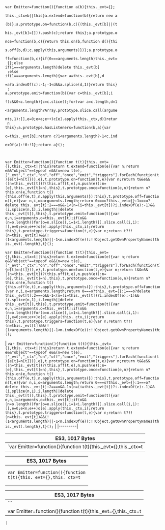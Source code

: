 <code>var Emitter=function(){function a(b){this._evt={};<br>
this._ctx=b||this}a.extend=function(b){return new a<br>
(b)};a.prototype.on=function(b,c){(this._evt[b]||(t<br>
his._evt[b]=[])).push(c);return this};a.prototype.o<br>
nce=function(b,c){return this.on(b,function d(){thi<br>
s.off(b,d);c.apply(this,arguments)})};a.prototype.o<br>
ff=function(b,c){if(0===arguments.length)this._evt=<br>
{};else if(1===arguments.length)delete this._evt[b]<br>
;else if(1===arguments.length){var a=this._evt[b],d<br>
=a?a.indexOf(c):-1;-1<d&&a.splice(d,1)}return this}<br>
; a.prototype.emit=function(b){var c=this._evt[b];i<br>
f(c&&0<c.length){c=c.slice();for(var a=c.length,d=1<br>
<arguments.length?Array.prototype.slice.call(argume<br>
nts,1):[],e=0;e<a;e++)c[e].apply(this._ctx,d)}retur<br>
n this};a.prototype.hasListeners=function(b,a){var <br>
c=this._evt[b];return c?1<arguments.length?-1<c.ind<br>
exOf(a):!0:!1};return a}();</code>

<pre><code>
</code></pre>

`var Emitter=function(){function t(t){this._evt={},this._ctx=t||this}return t.extend=function(e){var n;return e&&"object"==typeof e&&(n=new t(e),["_evt","_ctx","on","off","once","emit","triggers"].forEach(function(t){e[t]=n[t]})),e},t.prototype.on=function(t,e){var n;return t&&e&&((n=this._evt[t])?(this.off(t,e),n.push(e)):n=[e],this._evt[t]=n),this},t.prototype.once=function(e,n){return n?this.on(e,function t(){this.off(e,t),n.apply(this,arguments)}):this},t.prototype.off=function(t,e){var n,i,o=arguments.length;return 0===o?this._evt={}:1===o?delete this._evt[t]:2===o&&-1<(n=(i=this._evt[t])?i.indexOf(e):-1)&&(i.splice(n,1),i.length||delete this._evt[t]),this},t.prototype.emit=function(t){var e,n,i=arguments,o=this._evt[t];if(o&&(n=o.length))for(o=o.slice(),i=1<i.length?[].slice.call(i,1):[],e=0;e<n;e++)o[e].apply(this._ctx,i);return this},t.prototype.triggers=function(t,e){var n;return t?!!(n=this._evt[t])&&(!(1<arguments.length)||-1<n.indexOf(e)):!!Object.getOwnPropertyNames(this._evt).length},t}();`

```
var Emitter=function(){function t(t){this._evt={},this._ctx=t||this}return t.extend=function(e){var n;return e&&"object"==typeof e&&(n=new t(e),["_evt","_ctx","on","off","once","emit","triggers"].forEach(function(t){e[t]=n[t]})),e},t.prototype.on=function(t,e){var n;return t&&e&&((n=this._evt[t])?(this.off(t,e),n.push(e)):n=[e],this._evt[t]=n),this},t.prototype.once=function(e,n){return n?this.on(e,function t(){this.off(e,t),n.apply(this,arguments)}):this},t.prototype.off=function(t,e){var n,i,o=arguments.length;return 0===o?this._evt={}:1===o?delete this._evt[t]:2===o&&-1<(n=(i=this._evt[t])?i.indexOf(e):-1)&&(i.splice(n,1),i.length||delete this._evt[t]),this},t.prototype.emit=function(t){var e,n,i=arguments,o=this._evt[t];if(o&&(n=o.length))for(o=o.slice(),i=1<i.length?[].slice.call(i,1):[],e=0;e<n;e++)o[e].apply(this._ctx,i);return this},t.prototype.triggers=function(t,e){var n;return t?!!(n=this._evt[t])&&(!(1<arguments.length)||-1<n.indexOf(e)):!!Object.getOwnPropertyNames(this._evt).length},t}();
```

| `var Emitter=function(){function t(t){this._evt={},this._ctx=t||this}return t.extend=function(e){var n;return e&&"object"==typeof e&&(n=new t(e),["_evt","_ctx","on","off","once","emit","triggers"].forEach(function(t){e[t]=n[t]})),e},t.prototype.on=function(t,e){var n;return t&&e&&((n=this._evt[t])?(this.off(t,e),n.push(e)):n=[e],this._evt[t]=n),this},t.prototype.once=function(e,n){return n?this.on(e,function t(){this.off(e,t),n.apply(this,arguments)}):this},t.prototype.off=function(t,e){var n,i,o=arguments.length;return 0===o?this._evt={}:1===o?delete this._evt[t]:2===o&&-1<(n=(i=this._evt[t])?i.indexOf(e):-1)&&(i.splice(n,1),i.length||delete this._evt[t]),this},t.prototype.emit=function(t){var e,n,i=arguments,o=this._evt[t];if(o&&(n=o.length))for(o=o.slice(),i=1<i.length?[].slice.call(i,1):[],e=0;e<n;e++)o[e].apply(this._ctx,i);return this},t.prototype.triggers=function(t,e){var n;return t?!!(n=this._evt[t])&&(!(1<arguments.length)||-1<n.indexOf(e)):!!Object.getOwnPropertyNames(this._evt).length},t}();` |
|---------|

| ES3, 1017 Bytes |
|---------|
| `var Emitter=function(){function t(t){this._evt={},this._ctx=t||this}return t.extend=function(e){var n;return e&&"object"==typeof e&&(n=new t(e),["_evt","_ctx","on","off","once","emit","triggers"].forEach(function(t){e[t]=n[t]})),e},t.prototype.on=function(t,e){var n;return t&&e&&((n=this._evt[t])?(this.off(t,e),n.push(e)):n=[e],this._evt[t]=n),this},t.prototype.once=function(e,n){return n?this.on(e,function t(){this.off(e,t),n.apply(this,arguments)}):this},t.prototype.off=function(t,e){var n,i,o=arguments.length;return 0===o?this._evt={}:1===o?delete this._evt[t]:2===o&&-1<(n=(i=this._evt[t])?i.indexOf(e):-1)&&(i.splice(n,1),i.length||delete this._evt[t]),this},t.prototype.emit=function(t){var e,n,i=arguments,o=this._evt[t];if(o&&(n=o.length))for(o=o.slice(),i=1<i.length?[].slice.call(i,1):[],e=0;e<n;e++)o[e].apply(this._ctx,i);return this},t.prototype.triggers=function(t,e){var n;return t?!!(n=this._evt[t])&&(!(1<arguments.length)||-1<n.indexOf(e)):!!Object.getOwnPropertyNames(this._evt).length},t}();` |


| ES3, 1017 Bytes |
|---------|
| <pre><code>var Emitter=function(){function t(t){this._evt={},this._ctx=t||this}return t.extend=function(e){var n;return e&&"object"==typeof e&&(n=new t(e),["_evt","_ctx","on","off","once","emit","triggers"].forEach(function(t){e[t]=n[t]})),e},t.prototype.on=function(t,e){var n;return t&&e&&((n=this._evt[t])?(this.off(t,e),n.push(e)):n=[e],this._evt[t]=n),this},t.prototype.once=function(e,n){return n?this.on(e,function t(){this.off(e,t),n.apply(this,arguments)}):this},t.prototype.off=function(t,e){var n,i,o=arguments.length;return 0===o?this._evt={}:1===o?delete this._evt[t]:2===o&&-1<(n=(i=this._evt[t])?i.indexOf(e):-1)&&(i.splice(n,1),i.length||delete this._evt[t]),this},t.prototype.emit=function(t){var e,n,i=arguments,o=this._evt[t];if(o&&(n=o.length))for(o=o.slice(),i=1<i.length?[].slice.call(i,1):[],e=0;e<n;e++)o[e].apply(this._ctx,i);return this},t.prototype.triggers=function(t,e){var n;return t?!!(n=this._evt[t])&&(!(1<arguments.length)||-1<n.indexOf(e)):!!Object.getOwnPropertyNames(this._evt).length},t}();</code></pre> |

| ES3, 1017 Bytes |
|---------|
| ```
var Emitter=function(){function t(t){this._evt={},this._ctx=t||this}return t.extend=function(e){var n;return e&&"object"==typeof e&&(n=new t(e),["_evt","_ctx","on","off","once","emit","triggers"].forEach(function(t){e[t]=n[t]})),e},t.prototype.on=function(t,e){var n;return t&&e&&((n=this._evt[t])?(this.off(t,e),n.push(e)):n=[e],this._evt[t]=n),this},t.prototype.once=function(e,n){return n?this.on(e,function t(){this.off(e,t),n.apply(this,arguments)}):this},t.prototype.off=function(t,e){var n,i,o=arguments.length;return 0===o?this._evt={}:1===o?delete this._evt[t]:2===o&&-1<(n=(i=this._evt[t])?i.indexOf(e):-1)&&(i.splice(n,1),i.length||delete this._evt[t]),this},t.prototype.emit=function(t){var e,n,i=arguments,o=this._evt[t];if(o&&(n=o.length))for(o=o.slice(),i=1<i.length?[].slice.call(i,1):[],e=0;e<n;e++)o[e].apply(this._ctx,i);return this},t.prototype.triggers=function(t,e){var n;return t?!!(n=this._evt[t])&&(!(1<arguments.length)||-1<n.indexOf(e)):!!Object.getOwnPropertyNames(this._evt).length},t}();
 ```
 |



